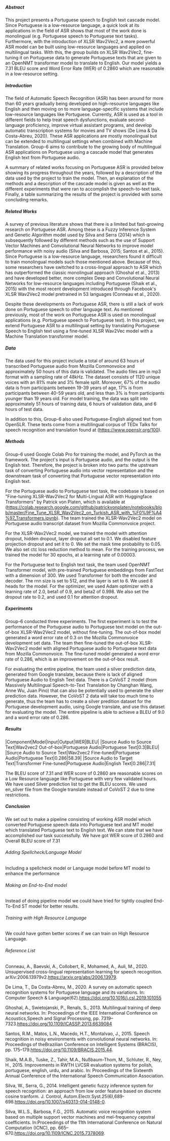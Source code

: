 ##### Abstract
This project presents a Portuguese speech to English text cascade model. Since Portuguese is a low-resource language, a quick look at its applications in the field of ASR shows that most of the work done is monolingual (e.g. Portuguese speech to Portuguese text tasks). Furthermore, with the introduction of XLSR Wav2Vec2, a more powerful ASR model can be built using low-resource languages and applied on multilingual tasks. With this, the group builds on XLSR Wav2Vec2, fine-tuning it on Portuguese data to generate Portuguese texts that are given to an OpenNMT transformer model to translate to English. Our model yields a 7.31 BLEU score and Word Error Rate (WER) of 0.2860 which are reasonable in a low-resource setting.

##### Introduction
The field of Automatic Speech Recognition (ASR) has been around for more than 60 years gradually being developed on high-resource languages like English and then moving on to more language-specific systems that include low-resource languages like Portuguese. Currently, ASR is used as a tool in different fields to help treat speech dysfunctions, evaluate second-language proficiency, improve virtual assistant programs, and develop automatic transcription systems for movies and TV shows (De Lima & Da Costa-Abreu, 2020). These ASR applications are mostly monolingual but can be extended to multilingual settings when combined with Machine Translation. Group-6 aims to contribute to the growing body of multilingual ASR applications on Portuguese using a cascade model that generates English text from Portuguese audio.

A summary of related works focusing on Portuguese ASR is provided below showing its progress throughout the years, followed by a description of the data used by the project to train the model. Then, an explanation of the methods and a description of the cascade model is given as well as the different experiments that were ran to accomplish the speech-to-text task. Finally, a table summarizing the results of the project is provided with some concluding remarks.
 
##### Related Works
A survey of previous literature shows that there is a limited but fast-growing research on Portuguese ASR. Among these is a Fuzzy Inference System and Genetic Algorithm model used by Silva and Serra (2014) which is subsequently followed by different methods such as the use of Support Vector Machines and Convolutional Neural Networks to improve model performance with noisy audio (Silva and Barbosa, 2015; Santos et al., 2015). Since Portuguese is a low-resource language, researchers found it difficult to train monolingual models such those mentioned above. Because of this, some researchers have switched to a cross-lingual approach to ASR which has outperformed the classic monolingual approach (Ghoshal et al., 2013) and have developed better, more complex Deep and Convolutional Neural Networks for low-resource languages including Portuguese (Shaik et al., 2015) with the most recent development introduced through Facebook's XLSR Wav2Vec2 model pretrained in 53 languages (Conneau et al., 2020).

Despite these developments on Portuguese ASR, there is still a lack of work done on Portuguese speech to other language text. As mentioned previously, most of the work on Portuguese ASR is used on monolingual applications (e.g. Portuguese speech to Portuguese text). In this project, we extend Portuguese ASR to a multilingual setting by translating Portuguese Speech to English text using a fine-tuned XLSR Wav2Vec model with a Machine Translation transformer model.

##### Data
The data used for this project include a total of around 63 hours of transcribed Portuguese audio from Mozilla Commonvoice and approximately 50 hours of this data is validated. The audio files are in mp3 format with a sampling rate of 48kHz. The dataset consists of 1120 unique voices with an 81% male and 3% female split. Moreover, 67% of the audio data is from participants between 19-39 years of age, 17% is from participants between 40-59 years old, and less than 3% is from participants younger than 19 years old. For model training, the data was split into approximately 51 hours of training data, 6 hours of validation data, and 6 hours of test data.

In addition to this, Group-6 also used Portuguese-English aligned text from OpenSLR. These texts come from a multilingual corpus of TEDx Talks for speech recognition and translation found at (https://www.openslr.org/100). 

##### Methods
Group-6 used Google Colab Pro for training the model, and PyTorch as the framework. The project's input is Portuguese audio, and the output is the English text. Therefore, the project is broken into two parts: the upstream task of converting Portuguese audio into vector representation and the downstream task of converting that Portuguese vector representation into English text.

For the Portuguese audio to Portuguese text task, the codebase is based on "Fine-tuning XLSR-Wav2Vec2 for Multi-Lingual ASR with Huggingface Transformers" by Patrick von Platen, which is available at (https://colab.research.google.com/github/patrickvonplaten/notebooks/blob/master/Fine_Tune_XLSR_Wav2Vec2_on_Turkish_ASR_with_%F0%9F%A4%97_Transformers.ipynb). The team trained the XLSR-Wav2Vec2 model on Portuguese audio transcript dataset from Mozilla Commonvoice project.

For the XLSR-Wav2Vec2 model, we trained the model with attention dropout, hidden dropout, layer dropout all set to 0.1. We disabled feature projection dropout and set it to 0. We set the mask time probability to 0.05. We also set ctc loss reduction method to mean. For the training process, we trained the model for 30 epochs, at a learning rate of 0.00003.

For the Portuguese text to English text task, the team used OpenNMT Transformer model, with pre-trained Portuguese embeddings from FastText with a dimension of 300. We used Transformer for both the encoder and decoder. The rnn size is set to 512, and the layer is set to 6. We used 8 heads for the model. For the optimizer, we used Adam optimizer with a learning rate of 2.0, beta1 of 0.9, and beta2 of 0.998. We also set the dropout rate to 0.2, and used 0.1 for attention dropout.

##### Experiments
Group-6 conducted three experiments. The first experiment is to test the performance of the Portuguese audio to Portuguese text model on the out-of-box XLSR-Wav2Vec2 model, without fine-tuning. The out-of-box model generated a word error rate of 0.3 on the Mozilla Commonvoice development set data. The team then fine-tuned the out-of-box XLSR-Wav2Vec2 model with aligned Portuguese audio to Portuguese text data from Mozilla Commonvoice. The fine-tuned model generated a word error rate of 0.286, which is an improvement on the out-of-box result.

For evaluating the entire pipeline, the team used a silver prediction data, generated from Google translate, because there is lack of aligned Portuguese Audio to English Text data. There is a CoVoST 2 model (from Massively Multilingual Speech-to-Text Translation by Changhan Wang, Anne Wu, Juan Pino) that can also be potentially used to generate the silver prediction data. However, the CoVoST 2 data will take too much time to generate, thus the team has to create a silver predition dataset for the Portuguese development audio, using Google translate, and use this dataset for evaluating the model. The entire pipeline is able to achieve a BLEU of 9.0 and a word error rate of 0.286.

##### Results
|Component|Model|Input|Output|WER|BLEU|
|Source Audio to Source Text|Wav2vec2 Out-of-box|Portuguese Audio|Portuguese Text|0.3|BLEU|
|Source Audio to Source Text|Wav2vec2 Fine-tuned|Portuguese Audio|Portuguese Text|0.286|58.39|
|Source Audio to Target Text|Transformer Fine-tuned|Portuguese Audio|English Text|0.286|7.31|

The BLEU score of 7.31 and WER score of 0.2860 are reasonable scores on a Low Resource language like Portuguese with very few validated hours.  We have used Silver prediction list to get the BLEU scores. We used en_silver file from the Google translate instead of CoVoST 2 due to time restrictions.

##### Conclusion
We set out to make a pipeline consisting of  working ASR model which converted Portuguese speech data into Portuguese text and MT model which translated Portuguese text to English text.
We can state that we have accomplished our task successfully. We have got WER score of 0.2860 and Overall BLEU score of 7.31

###### Adding Spellcheck/Language  Model
Including a spellcheck model or Language model before MT model to enhance the performance

###### Making an End-to-End model
Instead of doing pipeline model we could have tried for tightly coupled End-To-End ST model for better results.

###### Training with High Resource Language
We could have gotten better scores if we can train on High Resource Language.

###### Reference List

Conneau, A., Baevski, A., Collobert, R., Mohamed, A., Auli, M., 2020. Unsupervised cross-lingual representation learning for speech recognition.  arXiv:2006.13979v2.https://arxiv.org/abs/2006.13979.

De Lima, T., Da Costa-Abreu, M., 2020. A survey on automatic speech recognition systems for Portuguese language and its variations. In: Computer Speech & Language(62).https://doi.org/10.1016/j.csl.2019.101055

Ghoshal, A., Swietojanski, P., Renals, S., 2013. Multilingual training of deep neural networks. In: Proceedings of the IEEE International Conference on Acoustics,Speech and Signal Processing, pp. 7319–7323.https://doi.org/10.1109/ICASSP.2013.6639084

Santos, R.M., Matos, L.N., Macedo, H.T., Montalvao, J., 2015. Speech recognition in noisy environments with convolutional neural networks. In: Proceedings of theBrazilian Conference on Intelligent Systems (BRACIS), pp. 175–179.https://doi.org/10.1109/BRACIS.2015.44.

Shaik, M.A.B., Tuske, Z., Tahir, M.A., Nußbaum-Thom, M., Schluter, R., Ney, H., 2015. Improvements in RWTH LVCSR evaluation systems for polish, portuguese, english, urdu, and arabic. In: Proceedings of the Sixteenth Annual Conference of the International Speech Communication Association.

Silva, W., Serra, G., 2014. Intelligent genetic fuzzy inference system for speech recognition: an approach from low order feature based on discrete cosine tranform. J. Control, Autom.Electr.Syst.25(6),689-698.https://doi.org/10.1007/s40313-014-0148-0.

Silva, W.L.S., Barbosa, F.G., 2015. Automatic voice recognition system based on multiple support vector machines and mel-frequency cepstral coefficients. In:Proceedings of the 11th International Conference on Natural Computation (ICNC), pp. 665–670.https://doi.org/10.1109/ICNC.2015.7378069.